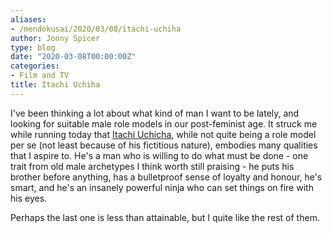 ```yaml
---
aliases:
- /mendokusai/2020/03/08/itachi-uchiha
author: Jonny Spicer
type: blog
date: "2020-03-08T00:00:00Z"
categories:
- Film and TV
title: Itachi Uchiha
---
```

I've been thinking a lot about what kind of man I want to be lately, and looking for suitable male role models in our post-feminist age. It struck me while running today that [Itachi Uchicha](https://en.wikipedia.org/wiki/Itachi_Uchiha), while not quite being a role model per se (not least because of his fictitious nature), embodies many qualities that I aspire
to. He's a man who is willing to do what must be done - one trait from old male archetypes I think worth still praising - he puts his brother before anything, has a bulletproof sense of
loyalty and honour, he's smart, and he's an insanely powerful ninja who can set things on fire with his eyes.

Perhaps the last one is less than attainable, but I quite like the rest of them.
